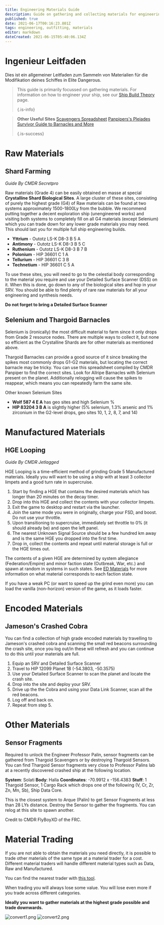 ```yaml
---
title: Engineering Materials Guide
description: Guide on gathering and collecting materials for engineering your ship
published: true
date: 2021-06-17T00:16:23.801Z
tags: engineering, outfitting, materials
editor: markdown
dateCreated: 2021-06-15T05:40:06.134Z
---
```


# Ingenieur Leitfaden
Dies ist ein allgemeiner Leitfaden zum Sammeln von Materialien für die Modifikation deines Schiffes in Elite Dangerous.

> This guide is primarily focussed on gathering materials. For information on how to engineer your ship, see our [Ship Build Theory](/en/shipbuildtheory) page. 
> 
> {.is-info}

> **Other Useful Sites** [Scavengers Spreadsheet](https://docs.google.com/spreadsheets/d/1yo1iHP9KUXpoBaIzJsRsDxfAcQa7cBq0YUIFy3m2NII/edit#gid=585994681) [Panpipers's Pleiades Survivor Guide to Barnacles and More](https://docs.google.com/spreadsheets/d/1giHvc1SISUcD7BPKjlbutkuwPrWQwHuSxnBwQ3MPQME/edit#gid=0) 
> 
> {.is-success}

# Raw Materials

## Shard Farming
*Guide By CMDR Secretpro*

Raw materials (Grade 4) can be easily obtained en masse at special **Crystalline Shard Biological Sites**. A large cluster of these sites, consisting of purely the highest grade (G4) of Raw materials can be found at two systems approximately 1500-1800Ly from the bubble. We recommend putting together a decent exploration ship (unengineered works) and visiting both systems to completely fill on all G4 materials (except Selenium) which you can trade down for any lower grade materials you may need. This should last you for multiple full ship engineering builds.

- **Yttrium** - Outotz LS-K D8-3 B 5 A
- **Antimony** - Outotz LS-K D8-3 B 5 C
- **Ruthenium** - Outotz LS-K D8-3 B 7 B
- **Polonium** - HIP 36601 C 1 A
- **Tellurium** - HIP 36601 C 3 B
- **Technetium** - HIP 36601 C 5 A

To use these sites, you will need to go to the celestial body corresponding to the material you require and use your Detailed Surface Scanner (DSS) on it. When this is done, go down to any of the biological sites and hop in your SRV. You should be able to find plenty of rare raw materials for all your engineering and synthesis needs.

**Do not forget to bring a Detailed Surface Scanner**
## Selenium and Thargoid Barnacles
Selenium is (ironically) the most difficult material to farm since it only drops from Grade 2 resource nodes. There are multiple ways to collect it, but none so efficient as the Crystalline Shards are for other materials as mentioned above.

Thargoid Barnacles can provide a good source of it since breaking the spikes most commonly drops G1-G2 materials, but locating the correct barnacle may be tricky. You can use this spreadsheet compiled by CMDR Panpiper to find the correct sites. Look for Allripe Barnacles with Selenium present on the planet. Additionally relogging will cause the spikes to reappear, which means you can repeatedly farm the same site.

Other known Selenium Sites

- **Wolf 587 4 E A** has geo sites and high Selenium %
- **HIP 83204 3 B A** is slightly higher (5% selenium, 1.3% arsenic and 1% zirconium in the G2-level drops, geo sites 10, 1, 2, 8, 7, and 14)

# Manufactured Materials
## HGE Looping
*Guide By CMDR Jetlagged*

HGE Looping is a time-efficient method of grinding Grade 5 Manufactured materials. Ideally you will want to be using a ship with at least 3 collector limpets and a good turn rate in supercruise.

1. Start by finding a HGE that contains the desired materials which has longer than 20 minutes on the decay timer.
1. Drop into this HGE and collect the contents with your collector limpets.
1. Exit the game to desktop and restart via the launcher.
1. Join the same mode you were in originally, charge your FSD, and boost. Do not use your throttle.
1. Upon transitioning to supercruise, immediately set throttle to 0% (it should already be) and open the left panel.
1. The nearest Unknown Signal Source should be a few hundred km away and is the same HGE you dropped into the first time.
1. Drop in, collect the contents and repeat until material storage is full or the HGE times out.

The contents of a given HGE are determined by system allegiance (Federation/Empire) and minor faction state (Outbreak, War, etc.) and spawn at random in systems in such states. See [ED Materials](https://sites.google.com/view/ed-materials/ed-materials/manufactured-items) for more information on what material corresponds to each faction state.

If you have a weak PC (or want to speed up the grind even more) you can load the vanilla (non-horizon) version of the game, as it loads faster.

# Encoded Materials
## Jameson's Crashed Cobra
You can find a collection of high grade encoded materials by travelling to Jameson's crashed cobra and scanning the small red beacons surrounding the crash site, once you log out/in these will refresh and you can continue to do this until your materials are full.

1. Equip an SRV and Detailed Surface Scanner
1. Travel to HIP 12099 Planet 1B (-54.3803, -50.3575)
1. Use your Detailed Surface Scanner to scan the planet and locate the crash site.
1. Drop into the site and deploy your SRV.
1. Drive up the the Cobra and using your Data Link Scanner, scan all the red beacons.
1. Log off and back on.
1. Repeat from step 5.

# Other Materials
## Sensor Fragments
Required to unlock the Engineer Professor Palin, sensor fragments can be gathered from Thargoid Scavengers or by destroying Thargoid Sensors. You can find Thargoid Sensor fragments very close to Professor Palins lab at a recently discovered crashed ship at the following location.

**System**: Solati **Body**: Halla **Coordinates**: -70.9912 x -156.4383 **Stuff**: 1 Thargoid Sensor, 1 Cargo Rack which drops one of the following (V, Cr, Zr, Zn, Mn, Sb), Ship Data Core.

This is the closest system to Arque (Palin) to get Sensor Fragments at less than 28 LYs distance. Destroy the Sensor to gather the fragments. You can relog at this site to spawn another.

Credit to CMDR FlyBoyXD of the FRC.

# Material Trading
If you are not able to obtain the materials you need directly, it is possible to trade other materials of the same type at a material trader for a cost. Different material traders will handle different material types such as Data, Raw and Manufactured.

You can find the nearest trader with [this tool](https://inara.cz/galaxy-nearest/25).

When trading you will always lose some value. You will lose even more if you trade across different categories.

**Ideally you want to gather materials at the highest grade possible and trade downwards.**

![convert1.png](/img/convert1.png) ![convert2.png](/img/convert2.png)
